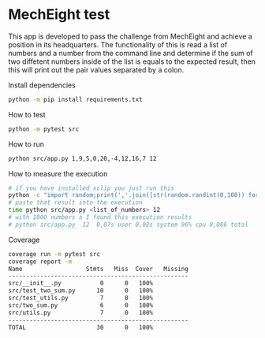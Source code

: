 # MechEight test

This app is developed to pass the challenge from MechEight and achieve a position in its headquarters. The functionality of this is read a list of numbers and a number from the command line and determine if the sum of two diffetent numbers inside of the list is equals to the expected result, then this will print out the pair values separated by a colon.

Install dependencies

```bash
python -m pip install requirements.txt
```

How to test

```bash
python -m pytest src
```

How to run

```bash
python src/app.py 1,9,5,0,20,-4,12,16,7 12
```

How to measure the execution

```bash
# if you have installed xclip you just run this
python -c "import random;print(','.join([str(random.randint(0,100)) for x in range(1001)]))" | xclip -selection c
# paste that result into the execution
time python src/app.py <list_of_numbers> 12
# with 1000 numbers a I found this execution results
# python src/app.py  12  0,07s user 0,02s system 96% cpu 0,086 total
```

Coverage

```bash
coverage run -m pytest src
coverage report -m
Name                  Stmts   Miss  Cover   Missing
---------------------------------------------------
src/__init__.py           0      0   100%
src/test_two_sum.py      10      0   100%
src/test_utils.py         7      0   100%
src/two_sum.py            6      0   100%
src/utils.py              7      0   100%
---------------------------------------------------
TOTAL                    30      0   100%
```

